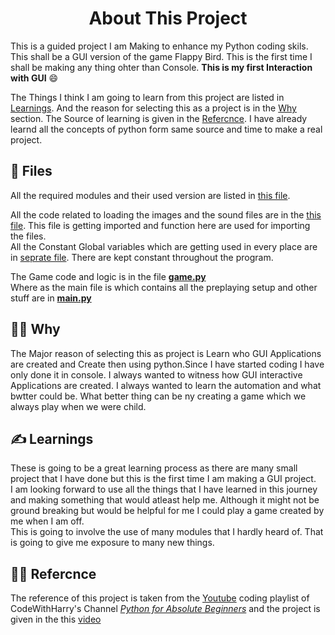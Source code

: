<H1 style="text-align: center">  About This Project </H1>

This is a guided project I am Making to enhance my Python coding skils. This shall be a GUI version of the game Flappy Bird. This is the first time I shall be making any thing ohter than Console. **This is my first Interaction with GUI**  :smile:

The Things I think I am going to learn from this project are listed in [Learnings](#learnings). And the reason for selecting this as a project is in the [Why](#why) section.
The Source of learning is given in the [Refercnce](#refercnce). I have already learnd all the concepts of python form same source and time to make a real project.

## :open_file_folder: Files
All the required modules and their used version are listed in [this file](./requirements.txt).

All the code related to loading the images and the sound files are in the [this file](./load.py). This file is getting imported and function here are used for importing the files.<br>
All the Constant Global variables which are getting used in every place are in [seprate file](globalVar.py). There are kept constant throughout the program.

<!-- Something about the files of the Project here -->

The Game code and logic is in the file **[game.py](./game.py)** <br>
Where as the main file is which contains all the preplaying setup and other stuff are in **[main.py](./main.py)**

## :student: Why
The Major reason of selecting this as project is Learn who GUI Applications are created and Create then using python.Since I have started coding I have only done it in console. I always wanted to witness how GUI interactive Applications are created. I always wanted to learn the automation and what bwtter could be. What better thing can be ny creating a game which we always play when we were child.

## :writing_hand: Learnings
These is going to be a great learning process as there are many small project that I have done but this is the first time I am making a GUI project. <br>
I am looking forward to use all the things that I have learned in this journey and making something that would atleast help me. Although it might not be ground breaking but would be helpful for me I could play a game created by me when I am off.<br>
This is going to involve the use of many modules that I hardly heard of. That is going to give me exposure to many new things.


## :technologist: Refercnce
The reference of this project is taken from the [Youtube](https://www.youtube.com) coding playlist of CodeWithHarry's Channel [*Python for Absolute Beginners*](https://www.youtube.com/playlist?list=PLu0W_9lII9agICnT8t4iYVSZ3eykIAOME) and the project is given in the this [video](https://www.youtube.com/watch?v=itB6VsP5UnA&list=PLu0W_9lII9agICnT8t4iYVSZ3eykIAOME&index=125)